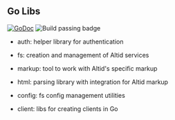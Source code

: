 ## Go Libs
[![GoDoc](https://godoc.org/github.com/golang/gddo?status.svg)](https://godoc.org/github.com/altid/libs) ![Build passing badge](https://github.com/altid/libs/workflows/Go/badge.svg)

- auth: helper library for authentication

- fs:  creation and management of Altid services

- markup: tool to work with Altid's specific markup

- html: parsing library with integration for Altid markup

- config: fs config management utilities

- client: libs for creating clients in Go
